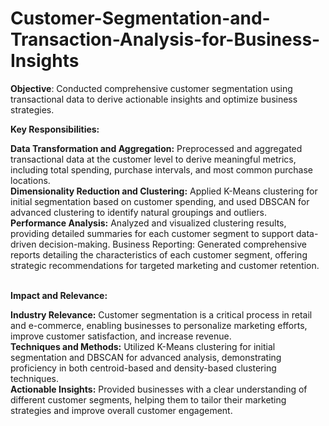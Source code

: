 # Customer-Segmentation-and-Transaction-Analysis-for-Business-Insights
**Objective**: Conducted comprehensive customer segmentation using transactional data to derive actionable insights and optimize business strategies.

**Key Responsibilities:**

**Data Transformation and Aggregation:** Preprocessed and aggregated transactional data at the customer level to derive meaningful metrics, including total spending, purchase intervals, and most common purchase locations.<br>
**Dimensionality Reduction and Clustering:** Applied K-Means clustering for initial segmentation based on customer spending, and used DBSCAN for advanced clustering to identify natural groupings and outliers.<br>
**Performance Analysis:** Analyzed and visualized clustering results, providing detailed summaries for each customer segment to support data-driven decision-making.
Business Reporting: Generated comprehensive reports detailing the characteristics of each customer segment, offering strategic recommendations for targeted marketing and customer retention.<br>
<br>


**Impact and Relevance:**

**Industry Relevance:** Customer segmentation is a critical process in retail and e-commerce, enabling businesses to personalize marketing efforts, improve customer satisfaction, and increase revenue.<br>
**Techniques and Methods:** Utilized K-Means clustering for initial segmentation and DBSCAN for advanced analysis, demonstrating proficiency in both centroid-based and density-based clustering techniques.<br>
**Actionable Insights:** Provided businesses with a clear understanding of different customer segments, helping them to tailor their marketing strategies and improve overall customer engagement.<br>




